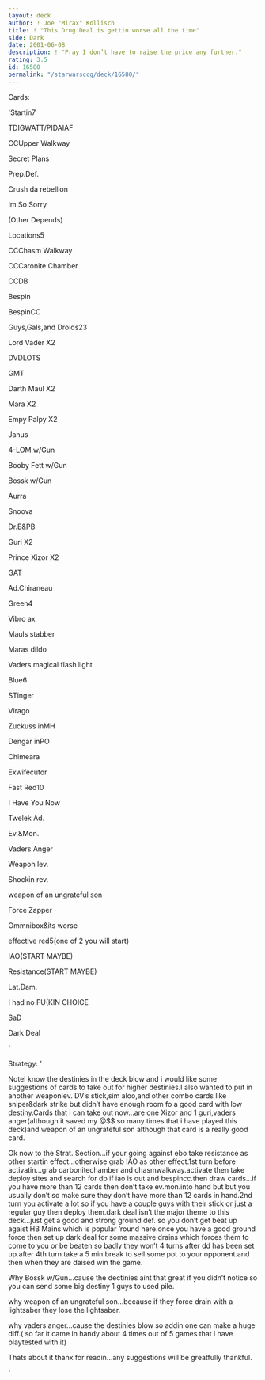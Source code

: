 ```yaml
---
layout: deck
author: ! Joe "Mirax" Kollisch
title: ! "This Drug Deal is gettin worse all the time"
side: Dark
date: 2001-06-08
description: ! "Pray I don’t have to raise the price any further."
rating: 3.5
id: 16580
permalink: "/starwarsccg/deck/16580/"
---
```

Cards: 

'Startin7

TDIGWATT/PIDAIAF

CCUpper Walkway

Secret Plans

Prep.Def.

Crush da rebellion

Im So Sorry

(Other Depends)


Locations5

CCChasm Walkway

CCCaronite Chamber

CCDB

Bespin

BespinCC


Guys,Gals,and Droids23

Lord Vader  X2

DVDLOTS

GMT

Darth Maul  X2

Mara  X2

Empy Palpy  X2

Janus

4-LOM w/Gun

Booby Fett w/Gun

Bossk w/Gun

Aurra 

Snoova

Dr.E&PB

Guri  X2

Prince Xizor X2

GAT

Ad.Chiraneau


Green4

Vibro ax

Mauls stabber

Maras dildo

Vaders magical flash light


Blue6

STinger

Virago

Zuckuss inMH

Dengar inPO

Chimeara

Exwifecutor


Fast Red10

I Have You Now

Twelek Ad.

Ev.&Mon.

Vaders Anger

Weapon lev.

Shockin rev.

weapon of an ungrateful son

Force Zapper

Ommnibox&its worse


effective red5(one of 2 you will start)

IAO(START MAYBE)

Resistance(START MAYBE)

Lat.Dam.

I had no FU(KIN CHOICE

SaD

Dark Deal

'

Strategy: '

NoteI know the destinies in the deck blow and i would like some suggestions of cards to take out for higher destinies.I also wanted to put in another weaponlev. DV’s stick,sim aloo,and other combo cards like sniper&dark strike but didn’t have enough room fo a good card with low destiny.Cards that i can take out now...are one Xizor and 1 guri,vaders anger(although it saved my @$$ so many times that i have played this deck)and weapon of an ungrateful son although that card is a really good card.



Ok now to the Strat. Section...if your going against ebo take resistance as other startin effect...otherwise grab IAO as other effect.1st turn before activatin...grab carbonitechamber and chasmwalkway.activate then take deploy sites and search for db if iao is out and bespincc.then draw cards...if you have more than 12 cards then don’t take ev.mon.into hand but but you usually don’t so make sure they don’t have more than 12 cards in hand.2nd turn you activate a lot so if you have a couple guys with their stick or just a regular guy then deploy them.dark deal isn’t the major theme to this deck...just get a good and strong ground def. so you don’t get beat up agaist HB Mains which is popular ’round here.once you have a good ground force then set up dark deal for some massive drains which forces them to come to you or be beaten so badly they won’t 4 turns after dd has been set up.after 4th turn take a 5 min break to sell some pot to your opponent.and then when they are daised win the game.


Why Bossk w/Gun...cause the dectinies aint that great if you didn’t notice so you can send some big destiny 1 guys to used pile.

why weapon of an ungrateful son...because if they force drain with a lightsaber they lose the lightsaber.

why vaders anger...cause the destinies blow so addin one can make a huge diff.( so far it came in handy about 4 times out of 5 games that i have playtested with it)


Thats about it thanx for readin...any suggestions will be greatfully thankful.

'
